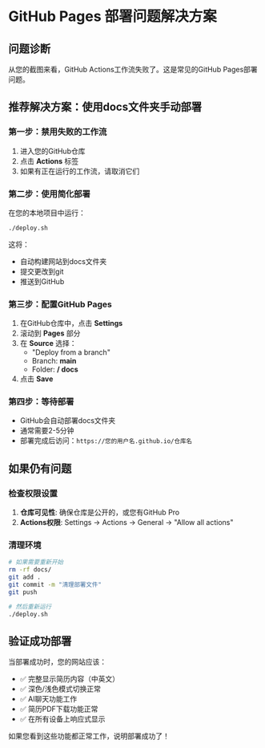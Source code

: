 # GitHub Pages 部署问题解决方案

## 问题诊断

从您的截图来看，GitHub Actions工作流失败了。这是常见的GitHub Pages部署问题。

## 推荐解决方案：使用docs文件夹手动部署

### 第一步：禁用失败的工作流

1. 进入您的GitHub仓库
2. 点击 **Actions** 标签
3. 如果有正在运行的工作流，请取消它们

### 第二步：使用简化部署

在您的本地项目中运行：

```bash
./deploy.sh
```

这将：
- 自动构建网站到docs文件夹
- 提交更改到git
- 推送到GitHub

### 第三步：配置GitHub Pages

1. 在GitHub仓库中，点击 **Settings**
2. 滚动到 **Pages** 部分
3. 在 **Source** 选择：
   - "Deploy from a branch"
   - Branch: **main** 
   - Folder: **/ docs**
4. 点击 **Save**

### 第四步：等待部署

- GitHub会自动部署docs文件夹
- 通常需要2-5分钟
- 部署完成后访问：`https://您的用户名.github.io/仓库名`

## 如果仍有问题

### 检查权限设置

1. **仓库可见性**: 确保仓库是公开的，或您有GitHub Pro
2. **Actions权限**: Settings → Actions → General → "Allow all actions"

### 清理环境

```bash
# 如果需要重新开始
rm -rf docs/
git add . 
git commit -m "清理部署文件"
git push

# 然后重新运行
./deploy.sh
```

## 验证成功部署

当部署成功时，您的网站应该：
- ✅ 完整显示简历内容（中英文）
- ✅ 深色/浅色模式切换正常
- ✅ AI聊天功能工作
- ✅ 简历PDF下载功能正常
- ✅ 在所有设备上响应式显示

如果您看到这些功能都正常工作，说明部署成功了！
